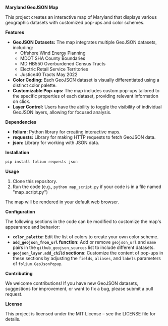 **Maryland GeoJSON Map**

This project creates an interactive map of Maryland that displays various geographic datasets with customized pop-ups and color schemes.

**Features**

* **GeoJSON Datasets:** The map integrates multiple GeoJSON datasets, including:
    * Offshore Wind Energy Planning
    * MDOT SHA County Boundaries
    * MD HB550 Overburdened Census Tracts
    * Electric Retail Service Territories
    * Justice40 Tracts May 2022
* **Color Coding:** Each GeoJSON dataset is visually differentiated using  a distinct color palette.
* **Customizable Pop-ups:** The map includes custom pop-ups tailored to the specific properties of each dataset, providing relevant information on click.
* **Layer Control:** Users have the ability to toggle the visibility of individual GeoJSON layers, allowing for focused analysis.

**Dependencies**

* **folium:** Python library for creating interactive maps. 
* **requests:**  Library for making HTTP requests to fetch GeoJSON data.
* **json:**  Library for working with JSON data.

**Installation**

```bash
pip install folium requests json
```

**Usage**

1. Clone this repository.
2. Run the code  (e.g., `python map_script.py` if your code is in a file named "map_script.py")

The map will be rendered in your default web browser.

**Configuration**

The following sections in the code can be modified to customize the map's appearance and behavior:

* **`color_palette`:** Edit the list of colors to create your own color scheme.
* **`add_geojson_from_url` function:** Add or remove `geojson_url` and `name` pairs in the `github_geojson_sources` list to include different datasets.
* **`geojson_layer.add_child` sections**: Customize the content of pop-ups in these sections by adjusting the `fields`, `aliases`, and `labels` parameters of `folium.GeoJsonPopup`.

**Contributing**

We welcome contributions! If you have new GeoJSON datasets,  suggestions for improvement, or want to fix a bug, please submit a pull request.

**License**

This project is licensed under the MIT License – see the LICENSE file for details.



